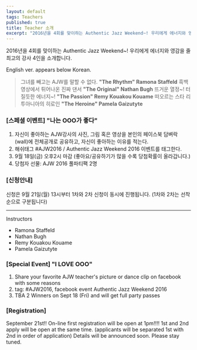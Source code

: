 ```yaml
---
layout: default
tags: Teachers
published: true
title: Teacher 소개
excerpt: "2016년을 4회를 맞이하는 Authentic Jazz Weekend~! 우리에게 에너지와 영감을 줄 최고의 강사 4인을 소개합니다. 신청은 9월 21일(월) 13시부터 1차와 2차 신청이 동시에 진행됩니다."
---
```


2016년을 4회를 맞이하는 Authentic Jazz Weekend~! 우리에게 에너지와 영감을 줄 최고의 강사 4인을 소개합니다.

English ver. appears below Korean.

> 그녀를 빼고는 AJW를 말할 수 없다. **"The Rhythm" Ramona Staffeld**
> 흑백영상에서 튀어나온 진짜 댄서 **"The Original" Nathan Bugh**
> 뜨거운 열정~! 터질듯한 에너지~! **"The Passion" Remy Kouakou Kouame**
> 떠오르는 스타 리투아니아의 히로인 **"The Heroine" Pamela Gaizutyte**


### [스페셜 이벤트] "나는 OOO가 좋다"
1. 자신이 좋아하는 AJW강사의 사진, 그림 혹은 영상을 본인의 페이스북 담벼락(wall)에 전체공개로 공유하고, 자신이 좋아하는 이유를 적는다.
2. 해쉬태그 ‪#‎AJW2016‬ / Authentic Jazz Weekend 2016 이벤트를 태그한다.
3. 9월 18일(금) 오후2시 마감 (좋아요/공유하기가 많을 수록 당첨확률이 올라갑니다.)
4. 당첨자 선물: AJW 2016 풀파티팩 2명

### [신청안내]

신청은 9월 21일(월) 13시부터 1차와 2차 신청이 동시에 진행됩니다. (1차와 2차는 선착순으로 구분됩니다)

-------------------------------

Instructors
- Ramona Staffeld
- Nathan Bugh
- Remy Kouakou Kouame
- Pamela Gaizutyte

### [Special Event] "I LOVE OOO"
1. Share your favorite AJW teacher's picture or dance clip on facebook with some reasons
2. tag: #AJW2016, facebook event Authentic Jazz Weekend 2016
3. TBA 2 Winners on Sept 18 (Fri) and will get full party passes

### [Registration]
September 21st!! On-line first registration will be open at 1pm!!!!
1st and 2nd apply will be open at the same time. (applicants will be separated 1st with 2nd in order of application)
Details will be announced soon. Please stay tuned.
